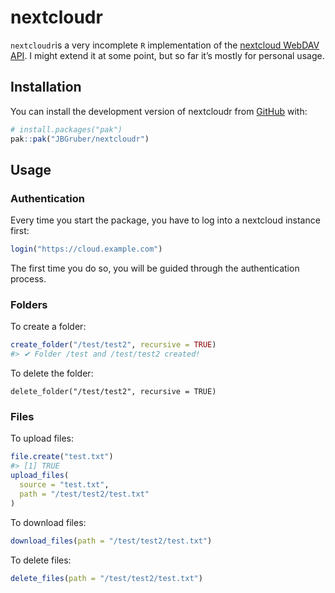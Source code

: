 
<!-- README.md is generated from README.Rmd. Please edit that file -->

# nextcloudr

<!-- badges: start -->

<!-- badges: end -->

`nextcloudr`is a very incomplete `R` implementation of the [nextcloud
WebDAV
API](https://docs.nextcloud.com/server/latest/developer_manual/client_apis/WebDAV/basic.html).
I might extend it at some point, but so far it’s mostly for personal
usage.

## Installation

You can install the development version of nextcloudr from
[GitHub](https://github.com/) with:

``` r
# install.packages("pak")
pak::pak("JBGruber/nextcloudr")
```

## Usage

### Authentication

Every time you start the package, you have to log into a nextcloud
instance first:

``` r
login("https://cloud.example.com")
```

The first time you do so, you will be guided through the authentication
process.

### Folders

To create a folder:

``` r
create_folder("/test/test2", recursive = TRUE)
#> ✔ Folder /test and /test/test2 created!
```

To delete the folder:

    delete_folder("/test/test2", recursive = TRUE)

### Files

To upload files:

``` r
file.create("test.txt")
#> [1] TRUE
upload_files(
  source = "test.txt",
  path = "/test/test2/test.txt"
)
```

To download files:

``` r
download_files(path = "/test/test2/test.txt")
```

To delete files:

``` r
delete_files(path = "/test/test2/test.txt")
```
